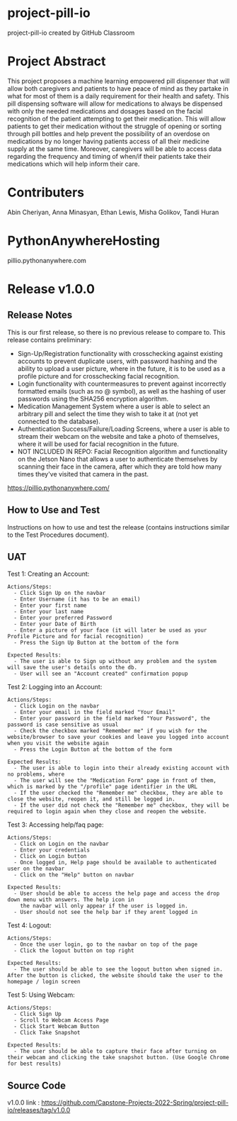 # project-pill-io
project-pill-io created by GitHub Classroom

# Project Abstract
This project proposes a machine learning empowered pill dispenser that will allow both caregivers and patients to have peace of mind as they partake in what for most of them is a daily requirement for their health and safety. This pill dispensing software will allow for medications to always be dispensed with only the needed medications and dosages based on the facial recognition of the patient attempting to get their medication. This will allow patients to get their medication without the struggle of opening or sorting through pill bottles and help prevent the possibility of an overdose on medications by no longer having patients access of all their medicine supply at the same time. Moreover, caregivers will be able to access data regarding the frequency and timing of when/if their patients take their medications which will help inform their care. 

# Contributers
Abin Cheriyan, Anna Minasyan, Ethan Lewis, Misha Golikov, Tandi Huran

# PythonAnywhereHosting
pillio.pythonanywhere.com

# Release v1.0.0

## Release Notes
This is our first release, so there is no previous release to compare to. This release contains preliminary:
- Sign-Up/Registration functionality with crosschecking against existing accounts to prevent duplicate users, with password hashing and the ability to upload a user picture, where in the future, it is to be used as a profile picture and for crosschecking facial recognition.
- Login functionality with countermeasures to prevent against incorrectly formatted emails (such as no @ symbol), as well as the hashing of user passwords using the SHA256 encryption algorithm.
- Medication Management System where a user is able to select an arbitrary pill and select the time they wish to take it at (not yet connected to the database).
- Authentication Success/Failure/Loading Screens, where a user is able to stream their webcam on the website and take a photo of themselves, where it will be used for facial recognition in the future.
- NOT INCLUDED IN REPO: Facial Recognition algorithm and functionality on the Jetson Nano that allows a user to authenticate themselves by scanning their face in the camera, after which they are told how many times they've visited that camera in the past.

https://pillio.pythonanywhere.com/

## How to Use and Test
Instructions on how to use and test the release (contains instructions similar to the Test Procedures document).

## UAT

Test 1:
  Creating an Account:
    
    Actions/Steps:
      - Click Sign Up on the navbar
      - Enter Username (it has to be an email)
      - Enter your first name 
      - Enter your last name
      - Enter your preferred Password 
      - Enter your Date of Birth
      - Enter a picture of your face (it will later be used as your Profile Picture and for facial recognition)
      - Press the Sign Up Button at the bottom of the form
    
    Expected Results:
      - The user is able to Sign up without any problem and the system will save the user's details onto the db. 
      - User will see an "Account created" confirmation popup

Test 2:
  Logging into an Account:
    
    Actions/Steps:
      - Click Login on the navbar
      - Enter your email in the field marked "Your Email"
      - Enter your password in the field marked "Your Password", the password is case sensitive as usual
      - Check the checkbox marked "Remember me" if you wish for the website/browser to save your cookies and leave you logged into account when you visit the website again
      - Press the Login Button at the bottom of the form
    
    Expected Results:
      - The user is able to login into their already existing account with no problems, where
      - The user will see the "Medication Form" page in front of them, which is marked by the "/profile" page identifier in the URL
      - If the user checked the "Remember me" checkbox, they are able to close the website, reopen it, and still be logged in.
      - If the user did not check the "Remember me" checkbox, they will be required to login again when they close and reopen the website.
     
Test 3:
  Accessing help/faq page:
    
    Actions/Steps:
      - Click on Login on the navbar
      - Enter your credentials
      - Click on Login button
      - Once logged in, Help page should be available to authenticated user on the navbar
      - Click on the "Help" button on navbar
    
    Expected Results:
      - User should be able to access the help page and access the drop down menu with answers. The help icon in 
        the navbar will only appear if the user is logged in.
      - User should not see the help bar if they arent logged in
  
 Test 4:
   Logout:
    
    Actions/Steps:
      - Once the user login, go to the navbar on top of the page
      - Click the logout button on top right
      
    Expected Results:
      - The user should be able to see the logout button when signed in. After the button is clicked, the website should take the user to the homepage / login screen
      
 Test 5:
   Using Webcam:
    
    Actions/Steps:
      - Click Sign Up
      - Scroll to Webcam Access Page
      - Click Start Webcam Button
      - Click Take Snapshot
      
    Expected Results:
      - The user should be able to capture their face after turning on their webcam and clicking the take snapshot button. (Use Google Chrome for best results)
    
## Source Code

v1.0.0
link : https://github.com/Capstone-Projects-2022-Spring/project-pill-io/releases/tag/v1.0.0
